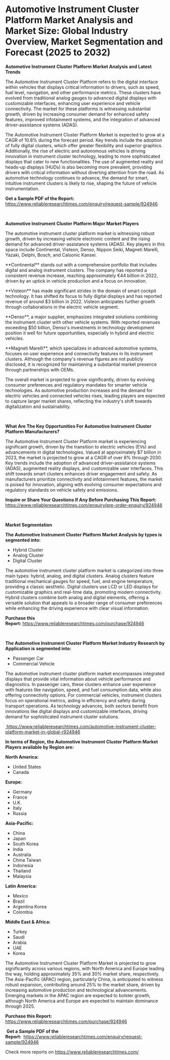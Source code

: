 <p><h1>Automotive Instrument Cluster Platform Market Analysis and Market Size: Global Industry Overview, Market Segmentation and Forecast (2025 to 2032)</h1></p><p><strong>Automotive Instrument Cluster Platform Market Analysis and Latest Trends</strong></p>
<p><p>The Automotive Instrument Cluster Platform refers to the digital interface within vehicles that displays critical information to drivers, such as speed, fuel level, navigation, and other performance metrics. These clusters have evolved from traditional analog gauges to advanced digital displays with customizable interfaces, enhancing user experience and vehicle connectivity. The market for these platforms is witnessing substantial growth, driven by increasing consumer demand for enhanced safety features, improved infotainment systems, and the integration of advanced driver-assistance systems (ADAS).</p><p>The Automotive Instrument Cluster Platform Market is expected to grow at a CAGR of 10.8% during the forecast period. Key trends include the adoption of fully digital clusters, which offer greater flexibility and superior graphics. Additionally, the rise of electric and autonomous vehicles is driving innovation in instrument cluster technology, leading to more sophisticated displays that cater to new functionalities. The use of augmented reality and heads-up displays (HUDs) is also becoming more prevalent, providing drivers with critical information without diverting attention from the road. As automotive technology continues to advance, the demand for smart, intuitive instrument clusters is likely to rise, shaping the future of vehicle instrumentation.</p></p>
<p><strong>Get a Sample PDF of the Report:&nbsp;</strong> <a href="https://www.reliableresearchtimes.com/enquiry/request-sample/924946?utm_campaign=3187&utm_medium=2&utm_source=Github&utm_content=ia&utm_term=24032025&utm_id=automotive-instrument-cluster-platform">https://www.reliableresearchtimes.com/enquiry/request-sample/924946</a></p>
<p>&nbsp;</p>
<p><strong>Automotive Instrument Cluster Platform Major Market Players</strong></p>
<p><p>The automotive instrument cluster platform market is witnessing robust growth, driven by increasing vehicle electronic content and the rising demand for advanced driver-assistance systems (ADAS). Key players in this space include Continental, Visteon, Denso, Nippon Seiki, Magneti Marelli, Yazaki, Delphi, Bosch, and Calsonic Kansei.</p><p>**Continental** stands out with a comprehensive portfolio that includes digital and analog instrument clusters. The company has reported a consistent revenue increase, reaching approximately €44 billion in 2022, driven by an uptick in vehicle production and a focus on innovation.</p><p>**Visteon** has made significant strides in the domain of smart cockpit technology. It has shifted its focus to fully digital displays and has reported revenue of around $3 billion in 2022. Visteon anticipates further growth through collaborations in the electric vehicle segment.</p><p>**Denso**, a major supplier, emphasizes integrated solutions combining the instrument cluster with other vehicle systems. With reported revenues exceeding $50 billion, Denso's investments in technology development position it well for future opportunities, especially in hybrid and electric vehicles.</p><p>**Magneti Marelli**, which specializes in advanced automotive systems, focuses on user experience and connectivity features in its instrument clusters. Although the company's revenue figures are not publicly disclosed, it is recognized for maintaining a substantial market presence through partnerships with OEMs.</p><p>The overall market is projected to grow significantly, driven by evolving consumer preferences and regulatory mandates for smarter vehicle technologies. As automotive production increases and the demand for electric vehicles and connected vehicles rises, leading players are expected to capture larger market shares, reflecting the industry's shift towards digitalization and sustainability.</p></p>
<p>&nbsp;</p>
<p><strong>What Are The Key Opportunities For Automotive Instrument Cluster Platform Manufacturers?</strong></p>
<p><p>The Automotive Instrument Cluster Platform market is experiencing significant growth, driven by the transition to electric vehicles (EVs) and advancements in digital technologies. Valued at approximately $7 billion in 2023, the market is projected to grow at a CAGR of over 8% through 2030. Key trends include the adoption of advanced driver-assistance systems (ADAS), augmented reality displays, and customizable user interfaces. This shift towards smart clusters enhances driver engagement and safety. As manufacturers prioritize connectivity and infotainment features, the market is poised for innovation, aligning with evolving consumer expectations and regulatory standards on vehicle safety and emissions.</p></p>
<p><strong>Inquire or Share Your Questions If Any Before Purchasing This Report:</strong> <a href="https://www.reliableresearchtimes.com/enquiry/pre-order-enquiry/924946?utm_campaign=3187&utm_medium=2&utm_source=Github&utm_content=ia&utm_term=24032025&utm_id=automotive-instrument-cluster-platform">https://www.reliableresearchtimes.com/enquiry/pre-order-enquiry/924946</a></p>
<p>&nbsp;</p>
<p><strong>Market Segmentation</strong></p>
<p><strong>The Automotive Instrument Cluster Platform Market Analysis by types is segmented into:</strong></p>
<p><ul><li>Hybrid Cluster</li><li>Analog Cluster</li><li>Digital Cluster</li></ul></p>
<p><p>The automotive instrument cluster platform market is categorized into three main types: hybrid, analog, and digital clusters. Analog clusters feature traditional mechanical gauges for speed, fuel, and engine temperature, providing a classic aesthetic. Digital clusters use LCD or LED displays for customizable graphics and real-time data, promoting modern connectivity. Hybrid clusters combine both analog and digital elements, offering a versatile solution that appeals to a broader range of consumer preferences while enhancing the driving experience with clear visual information.</p></p>
<p><strong>Purchase this Report:&nbsp;</strong><a href="https://www.reliableresearchtimes.com/purchase/924946?utm_campaign=3187&utm_medium=2&utm_source=Github&utm_content=ia&utm_term=24032025&utm_id=automotive-instrument-cluster-platform">https://www.reliableresearchtimes.com/purchase/924946</a></p>
<p>&nbsp;</p>
<p><strong>The Automotive Instrument Cluster Platform Market Industry Research by Application is segmented into:</strong></p>
<p><ul><li>Passenger Car</li><li>Commercial Vehicle</li></ul></p>
<p><p>The automotive instrument cluster platform market encompasses integrated displays that provide vital information about vehicle performance and diagnostics. In passenger cars, these clusters enhance user experience with features like navigation, speed, and fuel consumption data, while also offering connectivity options. For commercial vehicles, instrument clusters focus on operational metrics, aiding in efficiency and safety during transport operations. As technology advances, both sectors benefit from innovations like digital displays and customizable interfaces, driving demand for sophisticated instrument cluster solutions.</p></p>
<p><a href="https://www.reliableresearchtimes.com/automotive-instrument-cluster-platform-market-in-global-r924946?utm_campaign=3187&utm_medium=2&utm_source=Github&utm_content=ia&utm_term=24032025&utm_id=automotive-instrument-cluster-platform">&nbsp;https://www.reliableresearchtimes.com/automotive-instrument-cluster-platform-market-in-global-r924946</a></p>
<p><strong>In terms of Region, the Automotive Instrument Cluster Platform Market Players available by Region are:</strong></p>
<p>
    <p> <strong> North America: </strong>
        <ul>
            <li>United States</li>
            <li>Canada</li>
        </ul>
        </p> 
    <p> <strong> Europe: </strong>
        <ul>
            <li>Germany</li>
            <li>France</li>
            <li>U.K.</li>
            <li>Italy</li>
            <li>Russia</li>
        </ul>
        </p> 
    <p> <strong> Asia-Pacific: </strong>
        <ul>
            <li>China</li>
            <li>Japan</li>
            <li>South Korea</li>
            <li>India</li>
            <li>Australia</li>
            <li>China Taiwan</li>
            <li>Indonesia</li>
            <li>Thailand</li>
            <li>Malaysia</li>
        </ul>
        </p> 
    <p> <strong> Latin America: </strong>
        <ul>
            <li>Mexico</li>
            <li>Brazil</li>
            <li>Argentina Korea</li>
            <li>Colombia</li>
        </ul>
        </p> 
    <p> <strong> Middle East & Africa: </strong>
        <ul>
            <li>Turkey</li>
            <li>Saudi</li>
            <li>Arabia</li>
            <li>UAE</li>
            <li>Korea</li>
        </ul>
    </p>
    </p>
<p><p>The Automotive Instrument Cluster Platform Market is projected to grow significantly across various regions, with North America and Europe leading the way, holding approximately 35% and 30% market share, respectively. The Asia-Pacific (APAC) region, particularly China, is anticipated to witness robust expansion, contributing around 25% to the market share, driven by increasing automotive production and technological advancements. Emerging markets in the APAC region are expected to bolster growth, although North America and Europe are expected to maintain dominance through 2025.</p></p>
<p><strong>Purchase this Report: </strong><a href="https://www.reliableresearchtimes.com/purchase/924946?utm_campaign=3187&utm_medium=2&utm_source=Github&utm_content=ia&utm_term=24032025&utm_id=automotive-instrument-cluster-platform">https://www.reliableresearchtimes.com/purchase/924946</a></p>
<p>&nbsp;<strong>Get a Sample PDF of the Report:&nbsp;&nbsp;</strong><a href="https://www.reliableresearchtimes.com/enquiry/request-sample/924946?utm_campaign=3187&utm_medium=2&utm_source=Github&utm_content=ia&utm_term=24032025&utm_id=automotive-instrument-cluster-platform">https://www.reliableresearchtimes.com/enquiry/request-sample/924946</a></p>
<p><strong></strong></p>
<p>Check more reports on <a href="https://www.reliableresearchtimes.com/?utm_campaign=3187&utm_medium=2&utm_source=Github&utm_content=ia&utm_term=24032025&utm_id=automotive-instrument-cluster-platform">https://www.reliableresearchtimes.com/</a></p>